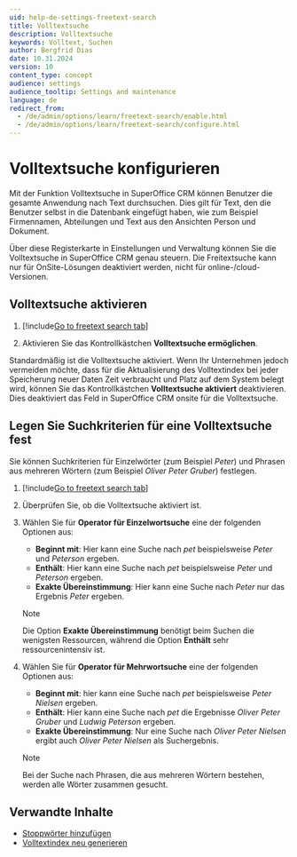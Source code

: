 ```yaml
---
uid: help-de-settings-freetext-search
title: Volltextsuche
description: Volltextsuche
keywords: Volltext, Suchen
author: Bergfrid Dias
date: 10.31.2024
version: 10
content_type: concept
audience: settings
audience_tooltip: Settings and maintenance
language: de
redirect_from:
  - /de/admin/options/learn/freetext-search/enable.html
  - /de/admin/options/learn/freetext-search/configure.html
---
```


# Volltextsuche konfigurieren

Mit der Funktion Volltextsuche in SuperOffice CRM können Benutzer die gesamte Anwendung nach Text durchsuchen. Dies gilt für Text, den die Benutzer selbst in die Datenbank eingefügt haben, wie zum Beispiel Firmennamen, Abteilungen und Text aus den Ansichten Person und Dokument.

Über diese Registerkarte in Einstellungen und Verwaltung können Sie die Volltextsuche in SuperOffice CRM genau steuern. Die Freitextsuche kann nur für OnSite-Lösungen deaktiviert werden, nicht für online-/cloud-Versionen.

## Volltextsuche aktivieren

1. [!include[Go to freetext search tab](includes/goto-freetext.md)]

1. Aktivieren Sie das Kontrollkästchen **Volltextsuche ermöglichen**.

Standardmäßig ist die Volltextsuche aktiviert. Wenn Ihr Unternehmen jedoch vermeiden möchte, dass für die Aktualisierung des Volltextindex bei jeder Speicherung neuer Daten Zeit verbraucht und Platz auf dem System belegt wird, können Sie das Kontrollkästchen **Volltextsuche aktiviert** deaktivieren. Dies deaktiviert das Feld in SuperOffice CRM onsite für die Volltextsuche.

## Legen Sie Suchkriterien für eine Volltextsuche fest

Sie können Suchkriterien für Einzelwörter (zum Beispiel *Peter*) und Phrasen aus mehreren Wörtern (zum Beispiel *Oliver Peter Gruber*) festlegen.

1. [!include[Go to freetext search tab](includes/goto-freetext.md)]

1. Überprüfen Sie, ob die Volltextsuche aktiviert ist.

1. Wählen Sie für **Operator für Einzelwortsuche** eine der folgenden Optionen aus:

    * **Beginnt mit**: Hier kann eine Suche nach *pet* beispielsweise *Peter* und *Peterson* ergeben.
    * **Enthält**: Hier kann eine Suche nach *pet* beispielsweise *Peter* und *Peterson* ergeben.
    * **Exakte Übereinstimmung**: Hier kann eine Suche nach *Peter* nur das Ergebnis *Peter* ergeben.

    > [!NOTE]
    > Die Option **Exakte Übereinstimmung** benötigt beim Suchen die wenigsten Ressourcen, während die Option **Enthält** sehr ressourcenintensiv ist.

1. Wählen Sie für **Operator für Mehrwortsuche** eine der folgenden Optionen aus:
    * **Beginnt mit**: hier kann eine Suche nach *pet* beispielsweise *Peter Nielsen* ergeben.
    * **Enthält**: Hier kann eine Suche nach *pet* die Ergebnisse *Oliver Peter Gruber* und *Ludwig Peterson* ergeben.
    * **Exakte Übereinstimmung**: Nur eine Suche nach *Oliver Peter Nielsen* ergibt auch *Oliver Peter Nielsen* als Suchergebnis.

    > [!NOTE]
    > Bei der Suche nach Phrasen, die aus mehreren Wörtern bestehen, werden alle Wörter zusammen gesucht.


## Verwandte Inhalte

* [Stoppwörter hinzufügen][3]
* [Volltextindex neu generieren][4]

<!-- Referenced links -->
[3]: stopwords.md
[4]: regenerate-index.md

<!-- Referenced images -->
